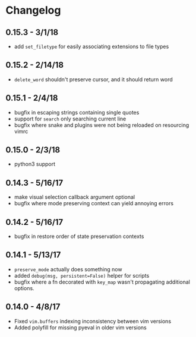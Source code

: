 # Changelog

## 0.15.3 - 3/1/18
* add `set_filetype` for easily associating extensions to file types

## 0.15.2 - 2/14/18
* `delete_word` shouldn't preserve cursor, and it should return word

## 0.15.1 - 2/4/18
* bugfix in escaping strings containing single quotes
* support for `search` only searching current line
* bugfix where snake and plugins were not being reloaded on resourcing vimrc

## 0.15.0 - 2/3/18
* python3 support

## 0.14.3 - 5/16/17
* make visual selection callback argument optional
* bugfix where mode preserving context can yield annoying errors

## 0.14.2 - 5/16/17
* bugfix in restore order of state preservation contexts

## 0.14.1 - 5/13/17
* `preserve_mode` actually does something now
* added `debug(msg, persistent=False)` helper for scripts
* bugfix where a fn decorated with `key_map` wasn't propagating additional options.

## 0.14.0 - 4/8/17
* Fixed `vim.buffers` indexing inconsistency between vim versions
* Added polyfill for missing pyeval in older vim versions
